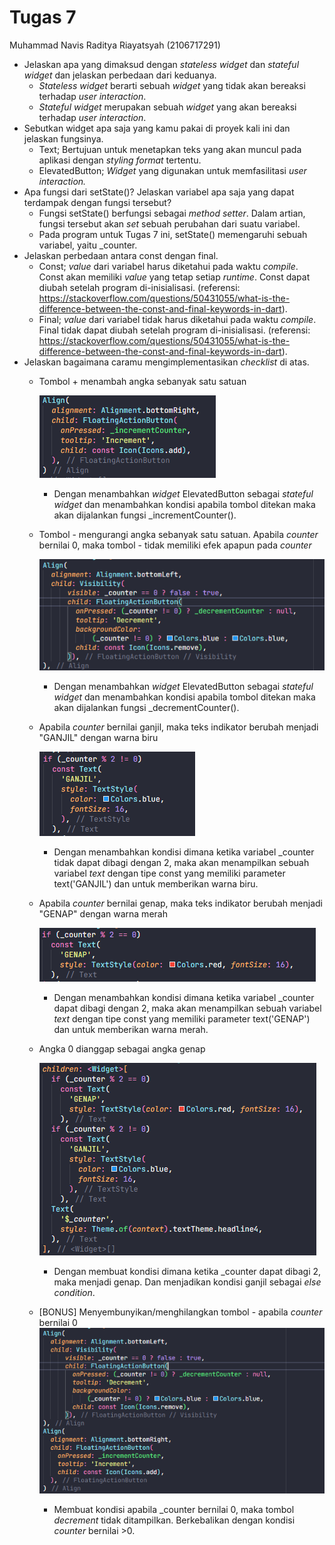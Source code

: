 # Tugas 7

Muhammad Navis Raditya Riayatsyah (2106717291)

* Jelaskan apa yang dimaksud dengan *stateless widget* dan *stateful widget* dan jelaskan perbedaan dari keduanya.
  * *Stateless* *widget* berarti sebuah *widget* yang tidak akan bereaksi terhadap *user interaction*.
  * *Stateful widget* merupakan sebuah *widget* yang akan bereaksi terhadap *user interaction*.
* Sebutkan widget apa saja yang kamu pakai di proyek kali ini dan jelaskan fungsinya.
  * Text; Bertujuan untuk menetapkan teks yang akan muncul pada aplikasi dengan *styling format* tertentu.
  * ElevatedButton; *Widget* yang digunakan untuk memfasilitasi *user interaction.*
* Apa fungsi dari setState()? Jelaskan variabel apa saja yang dapat terdampak dengan fungsi tersebut?
  * Fungsi setState() berfungsi sebagai *method setter*. Dalam artian, fungsi tersebut akan *set* sebuah perubahan dari suatu variabel.
  * Pada program untuk Tugas 7 ini, setState() memengaruhi sebuah variabel, yaitu _counter.
* Jelaskan perbedaan antara const dengan final.
  * Const; *value* dari variabel harus diketahui pada waktu *compile*. Const akan memiliki *value* yang tetap setiap *runtime*. Const dapat diubah setelah program di-inisialisasi. (referensi: https://stackoverflow.com/questions/50431055/what-is-the-difference-between-the-const-and-final-keywords-in-dart).
  * Final; *value* dari variabel tidak harus diketahui pada waktu *compile*. Final tidak dapat diubah setelah program di-inisialisasi. (referensi: https://stackoverflow.com/questions/50431055/what-is-the-difference-between-the-const-and-final-keywords-in-dart).
* Jelaskan bagaimana caramu mengimplementasikan *checklist* di atas.
  * Tombol + menambah angka sebanyak satu satuan

    ![1668056263071](image/README/1668056263071.png)

    * Dengan menambahkan *widget* ElevatedButton sebagai *stateful widget* dan menambahkan kondisi apabila tombol ditekan maka akan dijalankan fungsi _incrementCounter().
  * Tombol - mengurangi angka sebanyak satu satuan. Apabila *counter* bernilai 0, maka tombol - tidak memiliki efek apapun pada *counter*

    ![1668056290212](image/README/1668056290212.png)

    * Dengan menambahkan *widget* ElevatedButton sebagai *stateful* *widget* dan menambahkan kondisi apabila tombol ditekan maka akan dijalankan fungsi _decrementCounter().
  * Apabila *counter* bernilai ganjil, maka teks indikator berubah menjadi "GANJIL" dengan warna biru

    ![1668056331763](image/README/1668056331763.png)

    * Dengan menambahkan kondisi dimana ketika variabel _counter tidak dapat dibagi dengan 2, maka akan menampilkan sebuah variabel *text* dengan tipe const yang memiliki parameter text('GANJIL') dan untuk memberikan warna biru.
  * Apabila *counter* bernilai genap, maka teks indikator berubah menjadi "GENAP" dengan warna merah

    ![1668056344940](image/README/1668056344940.png)

    * Dengan menambahkan kondisi dimana ketika variabel _counter dapat dibagi dengan 2, maka akan menampilkan sebuah variabel *text* dengan tipe const yang memiliki parameter text('GENAP') dan untuk memberikan warna merah.
  * Angka 0 dianggap sebagai angka genap

    ![1668056384231](image/README/1668056384231.png)

    * Dengan membuat kondisi dimana ketika _counter dapat dibagi 2, maka menjadi genap. Dan menjadikan kondisi ganjil sebagai *else condition*.
  * [BONUS] Menyembunyikan/menghilangkan tombol - apabila *counter* bernilai 0
    ![1668056422373](image/README/1668056422373.png)

    * Membuat kondisi apabila _counter bernilai 0, maka tombol *decrement* tidak ditampilkan. Berkebalikan dengan kondisi *counter* bernilai >0.
